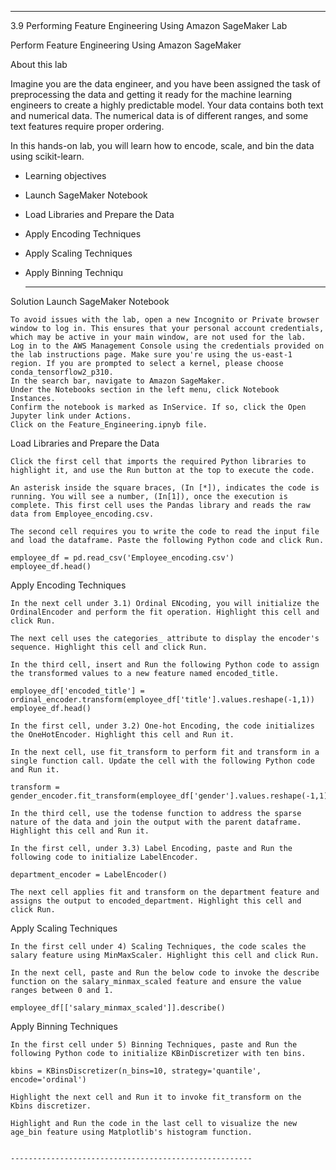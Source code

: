 ------------------------------------------------------
3.9 Performing Feature Engineering Using Amazon SageMaker Lab


Perform Feature Engineering Using Amazon SageMaker

About this lab

Imagine you are the data engineer, and you have been assigned the task of preprocessing the data and getting it
ready for the machine learning engineers to create a highly predictable model. Your data contains both text and
numerical data. The numerical data is of different ranges, and some text features require proper ordering.

In this hands-on lab, you will learn how to encode, scale, and bin the data using scikit-learn.
  - Learning objectives
  - Launch SageMaker Notebook
  - Load Libraries and Prepare the Data
  - Apply Encoding Techniques
  - Apply Scaling Techniques
  - Apply Binning Techniqu


    ------------------------------------------------------

Solution
Launch SageMaker Notebook

    To avoid issues with the lab, open a new Incognito or Private browser window to log in. This ensures that your personal account credentials, which may be active in your main window, are not used for the lab.
    Log in to the AWS Management Console using the credentials provided on the lab instructions page. Make sure you're using the us-east-1 region. If you are prompted to select a kernel, please choose conda_tensorflow2_p310.
    In the search bar, navigate to Amazon SageMaker.
    Under the Notebooks section in the left menu, click Notebook Instances.
    Confirm the notebook is marked as InService. If so, click the Open Jupyter link under Actions.
    Click on the Feature_Engineering.ipnyb file.

Load Libraries and Prepare the Data

    Click the first cell that imports the required Python libraries to highlight it, and use the Run button at the top to execute the code.

    An asterisk inside the square braces, (In [*]), indicates the code is running. You will see a number, (In[1]), once the execution is complete. This first cell uses the Pandas library and reads the raw data from Employee_encoding.csv.

    The second cell requires you to write the code to read the input file and load the dataframe. Paste the following Python code and click Run.

    employee_df = pd.read_csv('Employee_encoding.csv')
    employee_df.head()

Apply Encoding Techniques

    In the next cell under 3.1) Ordinal ENcoding, you will initialize the OrdinalEncoder and perform the fit operation. Highlight this cell and click Run.

    The next cell uses the categories_ attribute to display the encoder's sequence. Highlight this cell and click Run.

    In the third cell, insert and Run the following Python code to assign the transformed values to a new feature named encoded_title.

    employee_df['encoded_title'] = ordinal_encoder.transform(employee_df['title'].values.reshape(-1,1))
    employee_df.head()

    In the first cell, under 3.2) One-hot Encoding, the code initializes the OneHotEncoder. Highlight this cell and Run it.

    In the next cell, use fit_transform to perform fit and transform in a single function call. Update the cell with the following Python code and Run it.

    transform = gender_encoder.fit_transform(employee_df['gender'].values.reshape(-1,1))

    In the third cell, use the todense function to address the sparse nature of the data and join the output with the parent dataframe. Highlight this cell and Run it.

    In the first cell, under 3.3) Label Encoding, paste and Run the following code to initialize LabelEncoder.

    department_encoder = LabelEncoder()

    The next cell applies fit and transform on the department feature and assigns the output to encoded_department. Highlight this cell and click Run.

Apply Scaling Techniques

    In the first cell under 4) Scaling Techniques, the code scales the salary feature using MinMaxScaler. Highlight this cell and click Run.

    In the next cell, paste and Run the below code to invoke the describe function on the salary_minmax_scaled feature and ensure the value ranges between 0 and 1.

    employee_df[['salary_minmax_scaled']].describe()

Apply Binning Techniques

    In the first cell under 5) Binning Techniques, paste and Run the following Python code to initialize KBinDiscretizer with ten bins.

    kbins = KBinsDiscretizer(n_bins=10, strategy='quantile', encode='ordinal')

    Highlight the next cell and Run it to invoke fit_transform on the Kbins discretizer.

    Highlight and Run the code in the last cell to visualize the new age_bin feature using Matplotlib's histogram function.


    ------------------------------------------------------


